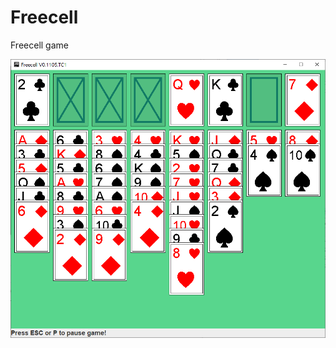 # Freecell
Freecell game

![screen_shot](https://github.com/chobocho/freecell/blob/master/doc/screen_shot.png)
